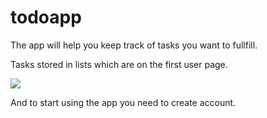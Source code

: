 # todoapp
The app will help you keep track of tasks you want to fullfill.

Tasks stored in lists which are on the first user page. 

<image src="./images/first_user_page.png" alter="first user page">

And to start using the app you need to create account.
